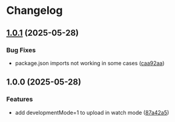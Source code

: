# Changelog

## [1.0.1](https://github.com/SuperFlyTV/sofie-blueprint-tools/compare/v1.0.0...v1.0.1) (2025-05-28)


### Bug Fixes

* package.json imports not working in some cases ([caa92aa](https://github.com/SuperFlyTV/sofie-blueprint-tools/commit/caa92aa2797da70c9e03b9c203b84e824b27ee7e))

## 1.0.0 (2025-05-28)


### Features

* add developmentMode=1 to upload in watch mode ([87a42a5](https://github.com/SuperFlyTV/sofie-blueprint-tools/commit/87a42a554657f808420b6b153866321e3fa74f23))
